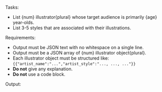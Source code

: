 Tasks:
* List {num} illustrator{plural} whose target audience is primarily {age} year-olds.
* List 3-5 styles that are associated with their illustrations.

Requirements:
* Output must be JSON text with no whitespace on a single line.
* Output must be a JSON array of {num} illustrator object{plural}.
* Each illustrator object must be structured like: `{{"artist_name":"...","artist_style":"..., ..., ..."}}`
* **Do not** give any explanation.
* **Do not** use a code block.

Output: